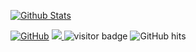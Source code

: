 [![Github Stats](https://github-readme-stats.vercel.app/api?username=t-k-)](https://github.com/t-k-/)

[![GitHub](https://img.shields.io/github/followers/t-k-.svg?lable=GitHub&style=social)](https://github.com/t-k-/)
<a href="https://github.com/sponsors/t-k-" target="_blank">
<img src="https://img.shields.io/static/v1?label=Sponsor&message=%E2%9D%A4&logo=GitHub&link=%3Curl%3E&color=f88379">
</a>
<img src="https://visitor-badge.laobi.icu/badge?page_id=t-k-" alt="visitor badge"/>
<img alt="GitHub hits" src="https://img.shields.io/github/last-commit/t-k-/t-k-?label=profile%20updated&style=flat-square">
